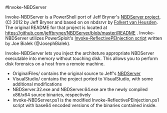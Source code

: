 #Invoke-NBDServer

Invoke-NBDServer is a PowerShell port of Jeff Bryner's [NBDServer project](https://github.com/jeffbryner/NBDServer), (C) 2012 by Jeff Bryner and based on on nbdsrvr by [Folkert van Heusden](http://www.vanheusden.com/windows/nbdsrvr/). The original README for that project is located at https://github.com/jeffbryner/NBDServer/blob/master/README . Invoke-NBDServer utilizes PowerSploit's [Invoke-ReflectivePEInjection script](https://github.com/mattifestation/PowerSploit/blob/master/CodeExecution/Invoke-ReflectivePEInjection.ps1) written by Joe Bialek (@JosephBialek).


Invoke-NBDServer lets you inject the architeture appropriate NBDServer executable into memory without touching disk. This allows you to perform disk forensics on a host from a remote machine.


* OriginalFiles/ contains the original source to Jeff's [NBDServer](https://github.com/jeffbryner/NBDServer)
* VisualStudio/ contains the project ported to VisualStudio, with some additional modifications
* NBDServer.32.exe and NBDServer.64.exe are the newly compiled x86/x64 source binaries, respectively
* Invoke-NBDServer.ps1 is the modified Invoke-ReflectivePEInjection.ps1 script with base64 encoded versions of the binaries contained inside.


